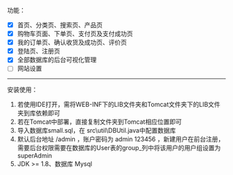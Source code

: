 功能： 

 - [x] 首页、分类页、搜索页、产品页
 - [x] 购物车页面、下单页、支付页及支付成功页
 - [x] 我的订单页、确认收货及成功页、评价页
 - [x] 登陆页、注册页
 - [x] 全部数据库的后台可视化管理
 - [ ] 网站设置

------------------
 安装使用：
 
  1. 若使用IDE打开，需将WEB-INF下的LIB文件夹和Tomcat文件夹下的LIB文件夹到库依赖即可
  2. 若在Tomcat中部署，直接复制文件夹到Tomcat相应位置即可
  3. 导入数据库small.sql，在 src\util\DBUtil.java中配置数据库
  4. 默认后台地址 /admin ，账户密码为 admin 123456 ，新建用户在前台注册，需要后台权限需要在数据库的User表的group_列中将该用户的用户组设置为 superAdmin
  5. JDK >= 1.8、数据库 Mysql


  [1]: https://small.ડ.com
  [2]: https://github.com/xenv/S-mall-ssh
  [3]: https://github.com/xenv/S-mall-ssm
  [4]: https://yuque.com/page/luan.ma/small-start
  [5]: https://yuque.com/page/luan.ma/servlet-filter-mapping
